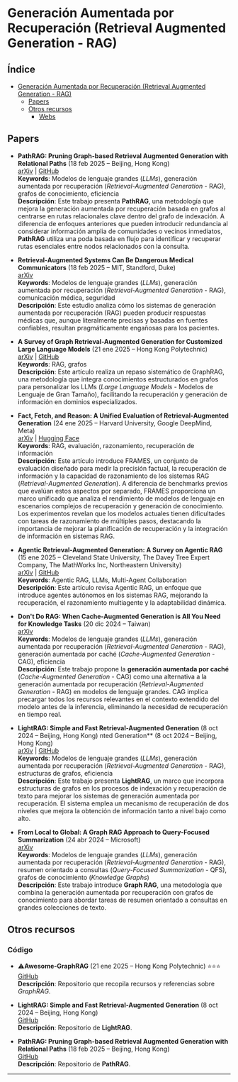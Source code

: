 # Generación Aumentada por Recuperación (Retrieval Augmented Generation - RAG)

## Índice

- [Generación Aumentada por Recuperación (Retrieval Augmented Generation - RAG)](#generación-aumentada-por-recuperación-retrieval-augmented-generation---rag)
  - [Papers](#papers)
  - [Otros recursos](#otros-recursos)
    - [Webs](#codigo)

## Papers

* **PathRAG: Pruning Graph-based Retrieval Augmented Generation with Relational Paths** (18 feb 2025 – Beijing, Hong Kong)  
  [arXiv](https://arxiv.org/abs/2502.14902) | [GitHub](https://github.com/BUPT-GAMMA/PathRAG)  
  **Keywords**: Modelos de lenguaje grandes (*LLMs*), generación aumentada por recuperación (*Retrieval-Augmented Generation* - RAG), grafos de conocimiento, eficiencia  
  **Descripción**: Este trabajo presenta **PathRAG**, una metodología que mejora la generación aumentada por recuperación basada en grafos al centrarse en rutas relacionales clave dentro del grafo de indexación. A diferencia de enfoques anteriores que pueden introducir redundancia al considerar información amplia de comunidades o vecinos inmediatos, **PathRAG** utiliza una poda basada en flujo para identificar y recuperar rutas esenciales entre nodos relacionados con la consulta. 

* **Retrieval-Augmented Systems Can Be Dangerous Medical Communicators** (18 feb 2025 – MIT, Standford, Duke)  
  [arXiv](https://arxiv.org/abs/2502.14898v1)  
  **Keywords**: Modelos de lenguaje grandes (*LLMs*), generación aumentada por recuperación (*Retrieval-Augmented Generation* - RAG), comunicación médica, seguridad  
  **Descripción**: Este estudio analiza cómo los sistemas de generación aumentada por recuperación (RAG) pueden producir respuestas médicas que, aunque literalmente precisas y basadas en fuentes confiables, resultan pragmáticamente engañosas para los pacientes. 


* **A Survey of Graph Retrieval-Augmented Generation for Customized Large Language Models** (21 ene 2025 – Hong Kong Polytechnic)  
  [arXiv](https://arxiv.org/abs/2501.13958) | [GitHub](https://github.com/DEEP-PolyU/Awesome-GraphRAG)  
  **Keywords**: RAG, grafos  
  **Descripción**: Este artículo realiza un repaso sistemático de GraphRAG, una metodología que integra conocimientos estructurados en grafos para personalizar los LLMs (*Large Language Models* - Modelos de Lenguaje de Gran Tamaño), facilitando la recuperación y generación de información en dominios especializados.

* **Fact, Fetch, and Reason: A Unified Evaluation of Retrieval-Augmented Generation** (24 ene 2025 – Harvard University, Google DeepMind, Meta)  
  [arXiv](https://arxiv.org/abs/2409.12941) | [Hugging Face](https://huggingface.co/datasets/google/frames-benchmark)  
  **Keywords**: RAG, evaluación, razonamiento, recuperación de información  
  **Descripción**: Este artículo introduce FRAMES, un conjunto de evaluación diseñado para medir la precisión factual, la recuperación de información y la capacidad de razonamiento de los sistemas RAG (*Retrieval-Augmented Generation*). A diferencia de benchmarks previos que evalúan estos aspectos por separado, FRAMES proporciona un marco unificado que analiza el rendimiento de modelos de lenguaje en escenarios complejos de recuperación y generación de conocimiento. Los experimentos revelan que los modelos actuales tienen dificultades con tareas de razonamiento de múltiples pasos, destacando la importancia de mejorar la planificación de recuperación y la integración de información en sistemas RAG.

* **Agentic Retrieval-Augmented Generation: A Survey on Agentic RAG** (15 ene 2025 – Cleveland State University, The Davey Tree Expert Company, The MathWorks Inc, Northeastern University)  
  [arXiv](https://arxiv.org/abs/2501.09136) | [GitHub](https://github.com/asinghcsu/AgenticRAG-Survey)  
  **Keywords**: Agentic RAG, LLMs, Multi-Agent Collaboration  
  **Descripción**: Este artículo revisa Agentic RAG, un enfoque que introduce agentes autónomos en los sistemas RAG, mejorando la recuperación, el razonamiento multiagente y la adaptabilidad dinámica.


* **Don't Do RAG: When Cache-Augmented Generation is All You Need for Knowledge Tasks** (20 dic 2024 – Taiwan)  
  [arXiv](https://arxiv.org/abs/2412.15605)  
  **Keywords**: Modelos de lenguaje grandes (*LLMs*), generación aumentada por recuperación (*Retrieval-Augmented Generation* - RAG), generación aumentada por caché (*Cache-Augmented Generation* - CAG), eficiencia  
  **Descripción**: Este trabajo propone la **generación aumentada por caché** (*Cache-Augmented Generation* - CAG) como una alternativa a la generación aumentada por recuperación (*Retrieval-Augmented Generation* - RAG) en modelos de lenguaje grandes. CAG implica precargar todos los recursos relevantes en el contexto extendido del modelo antes de la inferencia, eliminando la necesidad de recuperación en tiempo real. 

* **LightRAG: Simple and Fast Retrieval-Augmented Generation** (8 oct 2024 – Beijing, Hong Kong)  nted Generation** (8 oct 2024 – Beijing, Hong Kong)  
  [arXiv](https://arxiv.org/abs/2410.05779v1) | [GitHub](https://github.com/HKUDS/LightRAG)  
  **Keywords**: Modelos de lenguaje grandes (*LLMs*), generación aumentada por recuperación (*Retrieval-Augmented Generation* - RAG), estructuras de grafos, eficiencia  
  **Descripción**: Este trabajo presenta **LightRAG**, un marco que incorpora estructuras de grafos en los procesos de indexación y recuperación de texto para mejorar los sistemas de generación aumentada por recuperación. El sistema emplea un mecanismo de recuperación de dos niveles que mejora la obtención de información tanto a nivel bajo como alto. 

* **From Local to Global: A Graph RAG Approach to Query-Focused Summarization** (24 abr 2024 – Microsoft)  
  [arXiv](https://arxiv.org/abs/2404.16130v1)    
  **Keywords**: Modelos de lenguaje grandes (*LLMs*), generación aumentada por recuperación (*Retrieval-Augmented Generation* - RAG), resumen orientado a consultas (*Query-Focused Summarization* - QFS), grafos de conocimiento (*Knowledge Graphs*)    
  **Descripción**: Este trabajo introduce **Graph RAG**, una metodología que combina la generación aumentada por recuperación con grafos de conocimiento para abordar tareas de resumen orientado a consultas en grandes colecciones de texto.  


## Otros recursos

### Código

* ⚠️**Awesome-GraphRAG** (21 ene 2025 – Hong Kong Polytechnic)  ⭐⭐⭐
  [GitHub](https://github.com/DEEP-PolyU/Awesome-GraphRAG)  
  **Descripción**: Repositorio que recopila recursos y referencias sobre *GraphRAG*.

* **LightRAG: Simple and Fast Retrieval-Augmented Generation** (8 oct 2024 – Beijing, Hong Kong)  
  [GitHub](https://github.com/HKUDS/LightRAG)  
  **Descripción**: Repositorio de **LightRAG**.

* **PathRAG: Pruning Graph-based Retrieval Augmented Generation with Relational Paths** (18 feb 2025 – Beijing, Hong Kong)  
[GitHub](https://github.com/BUPT-GAMMA/PathRAG)  
**Descripción**: Repositorio de **PathRAG**.


---
